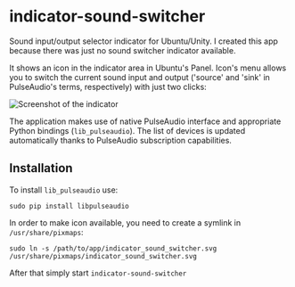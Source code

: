 indicator-sound-switcher
========================

Sound input/output selector indicator for Ubuntu/Unity. I created this app because there was just no sound switcher indicator available.

It shows an icon in the indicator area in Ubuntu's Panel. Icon's menu allows you to switch the current sound input and output ('source' and 'sink' in PulseAudio's terms, respectively) with just two clicks:

![Screenshot of the indicator](https://raw.github.com/yktoo/sound-output-selector/master/Screenshot.png)

The application makes use of native PulseAudio interface and appropriate Python bindings (```lib_pulseaudio```). The list of devices is updated automatically thanks to PulseAudio subscription capabilities.

Installation
------------

To install ```lib_pulseaudio``` use:

```sudo pip install libpulseaudio```

In order to make icon available, you need to create a symlink in ```/usr/share/pixmaps```:

```sudo ln -s /path/to/app/indicator_sound_switcher.svg /usr/share/pixmaps/indicator_sound_switcher.svg```

After that simply start ```indicator-sound-switcher```
